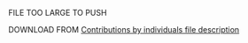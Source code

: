 FILE  TOO LARGE TO PUSH

DOWNLOAD FROM [Contributions by individuals file description](https://tianchi.aliyun.com/notebook-ai/detail?&postId=137714)


